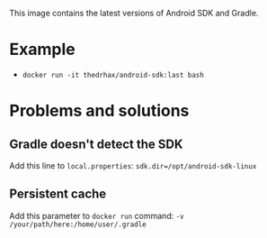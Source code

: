 This image contains the latest versions of Android SDK and Gradle.

# Example

* `docker run -it thedrhax/android-sdk:last bash`

# Problems and solutions

## Gradle doesn't detect the SDK

Add this line to `local.properties`: `sdk.dir=/opt/android-sdk-linux`

## Persistent cache

Add this parameter to `docker run` command: `-v /your/path/here:/home/user/.gradle`
